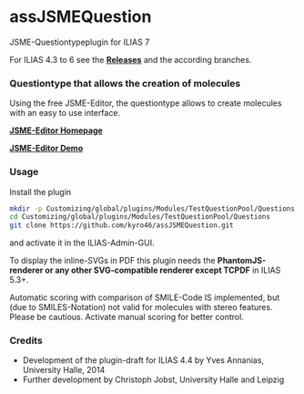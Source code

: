 # assJSMEQuestion
JSME-Questiontypeplugin for ILIAS 7

For ILIAS 4.3 to 6 see the [**Releases**](https://github.com/kyro46/assJSMEQuestion/releases) and the according branches.

### Questiontype that allows the creation of molecules ###

Using the free JSME-Editor, the questiontype allows to create molecules with an easy to use interface.

[**JSME-Editor Homepage**](http://peter-ertl.com/jsme/)

[**JSME-Editor Demo**](http://peter-ertl.com/jsme/JSME_2017-02-26/JSME.html)

### Usage ###

Install the plugin

```bash
mkdir -p Customizing/global/plugins/Modules/TestQuestionPool/Questions  
cd Customizing/global/plugins/Modules/TestQuestionPool/Questions
git clone https://github.com/kyro46/assJSMEQuestion.git
```
and activate it in the ILIAS-Admin-GUI.  

To display the inline-SVGs in PDF this plugin needs the **PhantomJS-renderer or any other SVG-compatible renderer except TCPDF** in ILIAS 5.3+. 

Automatic scoring with comparison of SMILE-Code IS implemented, but (due to SMILES-Notation) not valid for molecules with stereo features. Please be cautious.
Activate manual scoring for better control.

### Credits ###
* Development of the plugin-draft for ILIAS 4.4 by Yves Annanias, University Halle, 2014
* Further development by Christoph Jobst, University Halle and Leipzig
